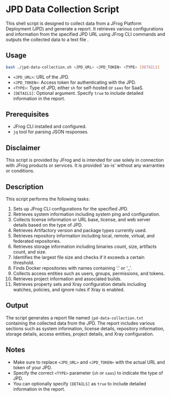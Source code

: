 # JPD Data Collection Script

This shell script is designed to collect data from a JFrog Platform Deployment (JPD) and generate a report. It 
retrieves various configurations and information from the specified JPD URL using JFrog CLI commands and outputs the 
collected data to a text file .

## Usage

```bash
bash ./jpd-data-collection.sh <JPD_URL> <JPD_TOKEN> <TYPE> [DETAILS]
```

- `<JPD_URL>`: URL of the JPD.
- `<JPD_TOKEN>`: Access token for authenticating with the JPD.
- `<TYPE>`: Type of JPD, either `sh` for self-hosted or `saas` for SaaS.
- `[DETAILS]`: Optional argument. Specify `true` to include detailed information in the report.

## Prerequisites

- JFrog CLI installed and configured.
- `jq` tool for parsing JSON responses.

## Disclaimer

This script is provided by JFrog and is intended for use solely in connection with JFrog products or services. It is provided 'as-is' without any warranties or conditions.

## Description

This script performs the following tasks:

1. Sets up JFrog CLI configurations for the specified JPD.
2. Retrieves system information including system ping and configuration.
3. Collects license information or URL base, license, and web server details based on the type of JPD.
4. Retrieves Artifactory version and package types currently used.
5. Retrieves repository information including local, remote, virtual, and federated repositories.
6. Retrieves storage information including binaries count, size, artifacts count, and size.
7. Identifies the largest file size and checks if it exceeds a certain threshold.
8. Finds Docker repositories with names containing '.' or '_'.
9. Collects access entities such as users, groups, permissions, and tokens.
10. Retrieves project information and associated builds.
11. Retrieves property sets and Xray configuration details including watches, policies, and ignore rules if Xray is enabled.

## Output

The script generates a report file named `jpd-data-collection.txt` containing the collected data from the JPD. The report includes various sections such as system information, license details, repository information, storage details, access entities, project details, and Xray configuration.

## Notes

- Make sure to replace `<JPD_URL>` and `<JPD_TOKEN>` with the actual URL and token of your JPD.
- Specify the correct `<TYPE>` parameter (`sh` or `saas`) to indicate the type of JPD.
- You can optionally specify `[DETAILS]` as `true` to include detailed information in the report.
